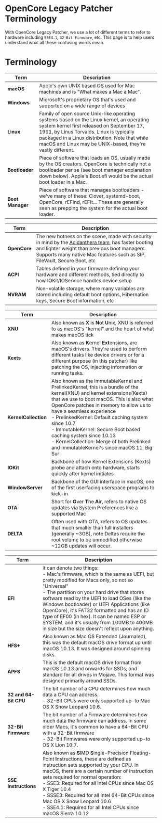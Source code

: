 # OpenCore Legacy Patcher Terminology

With OpenCore Legacy Patcher, we use a lot of different terms to refer to hardware including `SSE4.1`, `32-Bit Firmware`, etc. This page is to help users understand what all these confusing words mean.

# Terminology

Term             | Description
-----------------|---------------------------------------------------------------------------------------------------------------------------------------------------------------------------------------------------------------------------------------------------------------------------------------------------
**macOS**        | Apple's own UNIX based OS used for Mac machines and is "What makes a Mac a Mac".
**Windows**      | Microsoft's proprietary OS that's used and supported on a wide range of devices
**Linux**        | Family of open source Unix-like operating systems based on the Linux kernel, an operating system kernel first released on September 17, 1991, by Linus Torvalds. Linux is typically packaged in a Linux distribution. Note that while macOS and Linux may be UNIX-based, they're vastly different.
**Bootloader**   | Piece of software that loads an OS, usually made by the OS creators. OpenCore is technically not a bootloader per se (see boot manager explanation down below). Apple's Boot.efi would be the actual boot loader in a Mac.
**Boot Manager** | Piece of software that manages bootloaders - we've many of these: Clover, systemd-boot, OpenCore, rEFInd, rEFIt… These are generally seen as prepping the system for the actual boot loader.

Term         | Description
-------------|------------------------------------------------------------------------------------------------------------------------------------------------------------------------------------------------------------------------------------------------------------------
**OpenCore** | The new hotness on the scene, made with security in mind by the [Acidanthera team](https://github.com/acidanthera), has faster booting and lighter weight than previous boot managers. Supports many native Mac features such as SIP, FileVault, Secure Boot, etc
**ACPI**     | Tables defined in your firmware defining your hardware and different methods, tied directly to how IOKit/IOService handles device setup
**NVRAM**    | Non-volatile storage, where many variables are stored including default boot options, Hibernation keys, Secure Boot information, etc

Term                 | Description
---------------------|------------------------------------------------------------------------------------------------------------------------------------------------------------------------------------------------------------------------------------------------------------------------------------------------------------------------------------------------------------------------------------------------------------------------------------------------------------------------
**XNU**              | Also known as **X** is **N**ot **U**nix, XNU is referred to as macOS's "kernel" and the heart of what makes macOS tick
**Kexts**            | Also known as **K**ernel **Ext**ensions, are macOS's drivers. They're used to perform different tasks like device drivers or for a different purpose (in this patcher) like patching the OS, injecting information or running tasks.
**KernelCollection** | Also known as the ImmutableKernel and PrelinkedKernel, this is a bundle of the kernel(XNU) and kernel extensions(Kexts) that we use to boot macOS. This is also what OpenCore patches in memory to allow us to have a seamless experience <br/>- PrelinkedKernel: Default caching system since 10.7 <br/>- ImmutableKernel: Secure Boot based caching system since 10.13 <br/>- KernelCollection: Merge of both Prelinked and ImmutableKernel's since macOS 11, Big Sur
**IOKit**            | Backbone of how Kernel Extensions (Kexts) probe and attach onto hardware, starts quickly after kernel initiates
**WindowServer**     | Backbone of the GUI interface in macOS, one of the first userfacing userspace programs to kick-in
**OTA**              | Short for **O**ver **T**he **A**ir, refers to native OS updates via System Preferences like a supported Mac
**DELTA**            | Often used with OTA, refers to OS updates that much smaller than full installers (generally ~3GB), note Deltas require the root volume to be unmodified otherwise ~12GB updates will occur.

Term                  | Description
----------------------|--------------------------------------------------------------------------------------------------------------------------------------------------------------------------------------------------------------------------------------------------------------------------------------------------------------------------------------------------------------------------------------------------------------------------------------------------------------------------------------
**EFI**               | It can denote two things: <br/>- Mac's firmware, which is the same as UEFI, but pretty modified for Macs only, so not so "Universal" <br/>- The partition on your hard drive that stores software read by the UEFI to load OSes (like the Windows bootloader) or UEFI Applications (like OpenCore), it's FAT32 formatted and has an ID type of EF00 (in hex). It can be named ESP or SYSTEM, and it's usually from 100MB to 400MB in size but the size doesn't reflect upon anything.
**HFS+**              | Also known as Mac OS Extended (Journaled), this was the default macOS drive format up until macOS 10.13. It was designed around spinning disks.
**APFS**              | This is the default macOS drive format from macOS 10.13 and onwards for SSDs, and standard for all drives in Mojave. This format was designed primarily around SSDs.
**32 and 64-Bit CPU** | The bit number of a CPU determines how much data a CPU can address. <br/>- 32-Bit CPUs were only supported up-to Mac OS X Snow Leopard 10.6.
**32-Bit Firmware**   | The bit number of a Firmware determines how much data the firmware can address. In some older Macs, it's common to have a 64-Bit CPU with a 32-Bit firmware<br/>- 32-Bit Firmwares were only supported up-to OS X Lion 10.7.
**SSE Instructions**  | Also known as **S**IMD **S**ingle-Precision Floating-Point **I**nstructions, these are defined as instruction sets supported by your CPU. In macOS, there are a certain number of instruction sets required for normal operation: <br/>- SSE3: Required for all Intel CPUs since Mac OS X Tiger 10.4<br/>- SSSE3: Required for all Intel 64-Bit CPUs since Mac OS X Snow Leopard 10.6<br/>- SSE4.1: Required for all Intel CPUs since macOS Sierra 10.12
